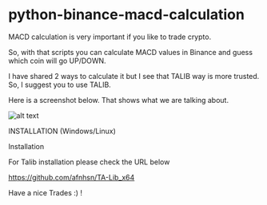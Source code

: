 # python-binance-macd-calculation

MACD calculation is very important if you like to trade crypto. 

So, with that scripts you can calculate MACD values in Binance and guess which coin will go UP/DOWN.

I have shared 2 ways to calculate it but I see that TALIB way is more trusted. So, I suggest you to use TALIB.

Here is a screenshot below. That shows what we are talking about.

![alt text](https://github.com/goksinenki/python-binance-macd-calculation/macd.PNG)


INSTALLATION (Windows/Linux)

Installation

For Talib installation please check the URL below

https://github.com/afnhsn/TA-Lib_x64


Have a nice Trades :) !
